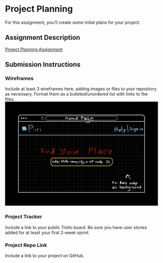# Project Planning
For this assignment, you'll create some initial plans for your project.

## Assignment Description
[Project Planning Assignment](https://education.launchcode.org/liftoff/modules/assignments/project-planning)

## Submission Instructions

### Wireframes

Include at least 3 wireframes here, adding images or files to your repository as necessary. Format them as a bulleted/unordered list with links to the files.
![](/images/home-page.png)
### Project Tracker

Include a link to your public Trello board. Be sure you have user stories added for at least your first 2-week sprint.

### Project Repo Link

Include a link to your project on GitHub.
